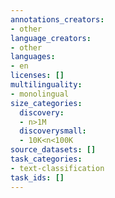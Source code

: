 ```yaml
---
annotations_creators:
- other
language_creators:
- other
languages:
- en
licenses: []
multilinguality:
- monolingual
size_categories:
  discovery:
  - n>1M
  discoverysmall:
  - 10K<n<100K
source_datasets: []
task_categories:
- text-classification
task_ids: []
---
```

